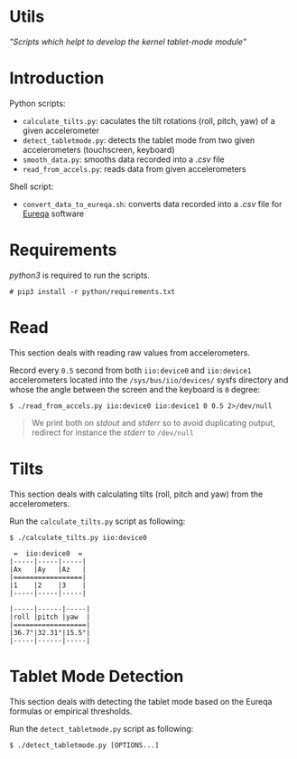 Utils
=====

*"Scripts which helpt to develop the kernel tablet-mode module"*

# Introduction

Python scripts:

* `calculate_tilts.py`: caculates the tilt rotations (roll, pitch, yaw) of a given accelerometer
* `detect_tabletmode.py`: detects the tablet mode from two given accelerometers (touchscreen, keyboard)
* `smooth_data.py`: smooths data recorded into a *.csv* file
* `read_from_accels.py`: reads data from given accelerometers

Shell script:

* `convert_data_to_eureqa.sh`: converts data recorded into a *.csv* file for [Eureqa](https://www.nutonian.com/products/eureqa/) software

# Requirements

*python3* is required to run the scripts.

```
# pip3 install -r python/requirements.txt
```

# Read

This section deals with reading raw values from accelerometers.

Record every `0.5` second from both `iio:device0` and `iio:device1`
accelerometers located into the `/sys/bus/iio/devices/` sysfs directory
and whose the angle between the screen and the keyboard  is `0` degree:

```
$ ./read_from_accels.py iio:device0 iio:device1 0 0.5 2>/dev/null
```

> We print both on *stdout* and *stderr* so to avoid duplicating output, redirect for instance the *stderr* to `/dev/null`

# Tilts

This section deals with calculating tilts (roll, pitch and yaw)
from the accelerometers.

Run the `calculate_tilts.py` script as following:

```
$ ./calculate_tilts.py iio:device0

 =  iio:device0  =
|-----|-----|-----|
|Ax   |Ay   |Az   |
|=================|
|1    |2    |3    |
|-----|-----|-----|

|-----|------|-----|
|roll |pitch |yaw  |
|==================|
|36.7°|32.31°|15.5°|
|-----|------|-----|
```

# Tablet Mode Detection

This section deals with detecting the tablet mode based on the Eureqa formulas
or empirical thresholds.


Run the `detect_tabletmode.py` script as following:

```
$ ./detect_tabletmode.py [OPTIONS...]
```

